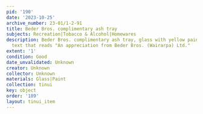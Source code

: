 ```yaml
---
pid: '190'
date: '2023-10-25'
archive_number: 23-01/1-2-91
title: Beder Bros. complimentary ash tray
subjects: Recreation|Tobacco & Alcohol|Homewares
description: Beder Bros. complimentary ash tray, glass with yellow painted base and
  text that reads "An appreciation from Beder Bros. (Wairarpa) Ltd."
extent: '1'
condition: Good
date_unvalidated: Unknown
creator: Unknown
collector: Unknown
materials: Glass|Paint
collection: tinui
key: object
order: '189'
layout: tinui_item
---
```

